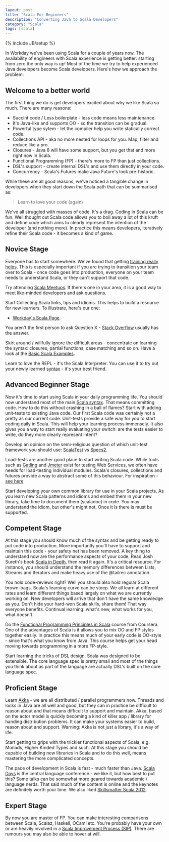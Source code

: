 ```yaml
---
layout: post
title: "Scala For Beginners"
description: "Converting Java to Scala Developers"
category: "Scala"
tags: [scala]
---
```

{% include JB/setup %}

In Workday we've been using Scala for a couple of years now. The availability of engineers with Scala experience is getting better: starting from zero the only way is up! Most of the time we try to help experienced Java developers become Scala developers. Here's how we approach the problem:

## Welcome to a better world ## 

The first thing we do is get developers excited about why we like Scala so much. There are many reasons: 

* Succint code / Less boilerplate -  less code means less maintenance.
* It's Java-like and supports OO - so the transition can be gradual.
* Powerful type sytem - let the compiler help you write statically correct code. 
* Collections API -  aka no more nested for loops for you.  Map, filter and reduce like a pro.
* Closures - Java 8 will have some support, but you get that and more right now in Scala.  
* Functional Programming (FP) - there's more to FP than just collections. 
* DSL's support - create internal DSL's and use them directly in your code. 
* Concurrency - Scala's Futures make Java Future's look pre-historic.
  
<p></p> 
  
While these are all good reasons, we've noticed a tangible change in developers when they start down the Scala path that can be summarised as: 

> Learn to love your code (again)

We've all struggled with masses of code. It's a drag. Coding in Scala can be fun. Well thought out Scala code allows you to boil away a lot of this kruft and define code which aims to clearly represent the intention of the developer (and nothing more). In practice this means developers, iteratively refine their Scala code - it becomes a kind of game. 

## Novice Stage ## 

Everyone has to start somewhere. We've found that getting [training really helps](http://typesafe.com/how/training). This is especially important if you are trying to transition your team over to Scala - once code goes into production, everyone on your team needs to understand Scala, or they can't support that code. 

Try attending [Scala Meetups](http://scala.meetup.com/). If there's one in your area, it is a good way to meet like-minded developers and ask questions.

Start Collecting Scala links, tips and idioms. This helps to build a resource for new learners. To illustrate, here's our one:  

* [Workday's Scala Page](/pages/Scala/index.html). 

You aren't the first person to ask Question X - [Stack Overflow](http://stackoverflow.com/) usually has the answer. 

Skirt around / willfully ignore the difficult areas - concentrate on learning the syntax: closures, partial functions, case matching and so on. Have a look at the [Basic Scala Examples](http://www.scala-lang.org/old/node/220.html).

Learn to love the REPL - it's the Scala Interpreter. You can use it to try out your newly learned [syntax](http://www.javacodegeeks.com/2011/09/scala-tutorial-scala-repl-expressions.html) - it's your best friend.  

## Advanced Beginner Stage ##

Now it's time to start using Scala in your daily programming life. You should now understand most of the main [Scala syntax](http://www.scala-lang.org/old/node/44.html). That means committing code. How to do this without crashing in a ball of flames? Start with adding unit-tests to existing Java code. Our first Scala code was certainly not a pretty as our current code. Unit-tests provide a safe way for you to start coding daily in Scala. This will help your learning process immensely. It also gives you a way to start really evaluating your switch:  are the tests easier to write, do they more clearly represent intent? 

Develop an opinion on the semi-religious question of which unit-test framework you should use: [ScalaTest](http://www.scalatest.org/) vs [Specs2](http://etorreborre.github.io/specs2/). 

Load-tests are another good place to start writing Scala code. While tools such as [Gatling](http://gatling-tool.org/) and [Jmeter](http://jmeter.apache.org/) exist for testing Web Services, we often have needs for load-testing individual modules. Scala's closures, collections and futures provide a way to abstract some of this behaviour. For inspiration - [see here](http://www.scala-blogs.org/2008/12/growing-language.html)

Start developing your own common library for use in your Scala projects. As you learn new Scala patterns and idioms and embed them in your new library, take time to document them (scaladoc) in code. You may understand the idiom, but other's might not. Once it is there is must be supported. 


## Competent Stage ##

At this stage you should know much of the syntax and be getting ready to put code into production. More importantly you'll have to support and maintain this code - your safety net has been removed. A key thing to understand now are the performance aspects of your code. Read Josh Sureth's book [Scala in Depth](http://www.manning.com/suereth/), then read it again. It's a critical resource. For instance, you should understand the memory differences between Lists, Streams and Iterators and make heavy use of the @tailrec annotation.  

You hold code-reviews right? Well you should also hold regular Scala brown-bags. Scala's learning curve can be steep. We all learn at different rates and learn different things based largely on what we are currently working on. New developers will arrive that don't have the same knowledge as you. Don't hide your hard-won Scala skills, share them! That way everyone benefits. Continual learning: what's new, what works for you, what doesn't. 

Do the [Functional Programming Principles in Scala](https://www.coursera.org/course/progfun) course from Coursera. One of the advantages of Scala is it allows you to mix OO and FP styles together easily. In practice this means much of your early code is OO-style - since that's what you know from Java. This course helps get your head moving towards programming in a more FP-style. 

Start learning the tricks of DSL design. Scala was designed to be extensible. The core language spec is pretty small and most of the things you think about as part of the language are actually DSL's built on the core language spec. 

## Proficient Stage ## 

Learn [Akka](http://akka.io/) - we are all distributed / parallel programmers now. Threads and locks in Java are all well and good, but they can in practice be difficult to reason about and that means difficult to support and maintain. Akka, based on the actor model is quickly becoming a kind of killer app / library for handing distribution problems. It can make your systems easier to build, reason about and support. Warning: Akka is not just a library, it's a way of life. 

Start getting to grips with the trickier functional aspects of Scala, e.g. Monads, Higher Kinded Types and such. At this stage you should be capable of building new libraries in Scala and to do this well, means mastering the more complicated concepts.  

The pace of development in Scala is fast - much faster than Java. [Scala Days](http://scaladays.org/) is the central language conference - we like it, but how best to put this? Some talks can be somewhat more geared towards academic / language nerds. That said much of the content is online and the keynotes are definitely worth your time.  We also liked [Skillsmatter Scala 2012](http://skillsmatter.com/event/scala/scala-exchange-2012).

## Expert Stage ## 

By now you are master of FP. You can make interesting comparisons between Scala, Scalaz, Haskell, OCaml etc. You're probably have your own or are heavily involved in a [Scala Improvement Process (SIP)](http://docs.scala-lang.org/sips/). There are rumours you may also be able to hover at will. 

